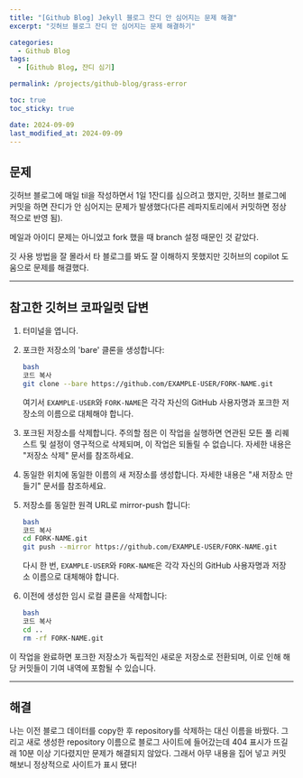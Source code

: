 ```yaml
---
title: "[Github Blog] Jekyll 블로그 잔디 안 심어지는 문제 해결"
excerpt: "깃허브 블로그 잔디 안 심어지는 문제 해결하기"

categories:
  - Github Blog
tags:
  - [Github Blog, 잔디 심기]

permalink: /projects/github-blog/grass-error

toc: true
toc_sticky: true

date: 2024-09-09
last_modified_at: 2024-09-09
---
```


## 문제

깃허브 블로그에 매일 til을 작성하면서 1일 1잔디를 심으려고 했지만, 깃허브 블로그에 커밋을 하면 잔디가 안 심어지는 문제가 발생했다(다른 레파지토리에서 커밋하면 정상적으로 반영 됨). 

메일과 아이디 문제는 아니었고 fork 했을 때 branch 설정 때문인 것 같았다.

깃 사용 방법을 잘 몰라서 타 블로그를 봐도 잘 이해하지 못했지만 깃허브의 copilot 도움으로 문제를 해결했다.

---

## 참고한 깃허브 코파일럿 답변

1. 터미널을 엽니다.
2. 포크한 저장소의 'bare' 클론을 생성합니다:
    
    ```bash
    bash
    코드 복사
    git clone --bare https://github.com/EXAMPLE-USER/FORK-NAME.git
    
    ```
    
    여기서 `EXAMPLE-USER`와 `FORK-NAME`은 각각 자신의 GitHub 사용자명과 포크한 저장소의 이름으로 대체해야 합니다.
    
3. 포크된 저장소를 삭제합니다. 주의할 점은 이 작업을 실행하면 연관된 모든 풀 리퀘스트 및 설정이 영구적으로 삭제되며, 이 작업은 되돌릴 수 없습니다. 자세한 내용은 "저장소 삭제" 문서를 참조하세요.
4. 동일한 위치에 동일한 이름의 새 저장소를 생성합니다. 자세한 내용은 "새 저장소 만들기" 문서를 참조하세요.
5. 저장소를 동일한 원격 URL로 mirror-push 합니다:
    
    ```bash
    bash
    코드 복사
    cd FORK-NAME.git
    git push --mirror https://github.com/EXAMPLE-USER/FORK-NAME.git
    
    ```
    
    다시 한 번, `EXAMPLE-USER`와 `FORK-NAME`은 각각 자신의 GitHub 사용자명과 저장소 이름으로 대체해야 합니다.
    
6. 이전에 생성한 임시 로컬 클론을 삭제합니다:
    
    ```bash
    bash
    코드 복사
    cd ..
    rm -rf FORK-NAME.git
    
    ```
    

이 작업을 완료하면 포크한 저장소가 독립적인 새로운 저장소로 전환되며, 이로 인해 해당 커밋들이 기여 내역에 포함될 수 있습니다.

---

## 해결 
나는 이전 블로그 데이터를 copy한 후 repository를 삭제하는 대신 이름을 바꿨다. 그리고 새로 생성한 repository 이름으로 블로그 사이트에 들어갔는데 404 표시가 뜨길래 10분 이상 기다렸지만 문제가 해결되지 않았다. 
그래서 아무 내용을 집어 넣고 커밋 해보니 정상적으로 사이트가 표시 됐다!
